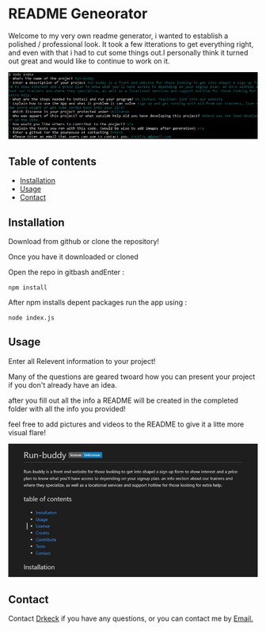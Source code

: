 
  # README Geneorator
  
Welcome to my very own readme generator, i wanted to establish a polished / professional look. It took a few itterations to get everything right, and even with that i had to cut some things out.I personally think it turned out great and would like to continue to work on it.

![bashImage](./utils/images/image_1.jpg)

  ## Table of contents
  * [Installation](#installation)
  * [Usage](#usage)
  * [Contact](#contact)
  ## Installation

Download from github or clone the repository!

Once you have it downloaded or cloned

Open the repo in gitbash andEnter :

    npm install

After npm installs depent packages run the app using :

    node index.js 


## Usage 

Enter all Relevent information to your project!

Many of the questions are geared twoard how you can present your project if you don't already have an idea.

after you fill out all the info a README will be created in the completed folder with all the info you provided!

feel free to add pictures and videos to the README to give it a litte more visual flare!

![README IN Folder](./utils/images/image_2.jpg)

## Contact
Contact [Drkeck](https://www.github.com/drkeck) if you have any questions,
or you can contact me by [Email.](k3ck3ly.a@gmail.com)
